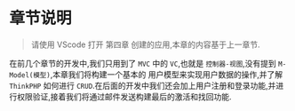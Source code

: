 # 章节说明

>请使用 VScode 打开 第四章 创建的应用,本章的内容基于上一章节.

在前几个章节的开发中,我们只用到了 `MVC` 中的 `VC`,也就是 `控制器-视图`,没有提到 `M-Model(模型)`,本章我们将构建一个基本的 用户模型来实现用户数据的操作,并了解 `ThinkPHP` 如何进行 `CRUD`.在后面的开发中我们还会加上用户注册和登录功能,并进行权限验证,接着我们将通过邮件发送构建最后的激活和找回功能.